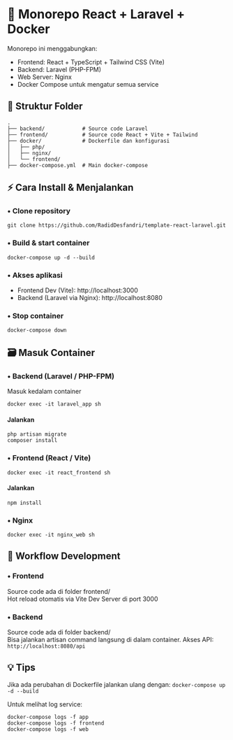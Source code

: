 # 📌 Monorepo React + Laravel + Docker
Monorepo ini menggabungkan:
- Frontend: React + TypeScript + Tailwind CSS (Vite)
- Backend: Laravel (PHP-FPM)
- Web Server: Nginx
- Docker Compose untuk mengatur semua service

## 📂 Struktur Folder
```
.
├── backend/            # Source code Laravel
├── frontend/           # Source code React + Vite + Tailwind
├── docker/             # Dockerfile dan konfigurasi
│   ├── php/            
│   ├── nginx/
│   └── frontend/
├── docker-compose.yml  # Main docker-compose
```

## ⚡ Cara Install & Menjalankan
### • Clone repository
```
git clone https://github.com/RadidDesfandri/template-react-laravel.git
```

### • Build & start container
```
docker-compose up -d --build
```

### • Akses aplikasi
- Frontend Dev (Vite): http://localhost:3000
- Backend (Laravel via Nginx): http://localhost:8080

### • Stop container
```
docker-compose down
```

## 🗃️ Masuk Container
### • Backend (Laravel / PHP-FPM)
Masuk kedalam container
```
docker exec -it laravel_app sh
```
#### Jalankan
```
php artisan migrate
composer install
```

### • Frontend (React / Vite)
```
docker exec -it react_frontend sh
```
#### Jalankan
```
npm install
```

### • Nginx
```
docker exec -it nginx_web sh
```

## 📇 Workflow Development
### • Frontend
Source code ada di folder frontend/ <br/>
Hot reload otomatis via Vite Dev Server di port 3000

### • Backend
Source code ada di folder backend/ <br/>
Bisa jalankan artisan command langsung di dalam container.
Akses API: ```http://localhost:8080/api```

## 💡 Tips
Jika ada perubahan di Dockerfile jalankan ulang dengan:
```docker-compose up -d --build```

Untuk melihat log service:
```
docker-compose logs -f app
docker-compose logs -f frontend
docker-compose logs -f web
```
